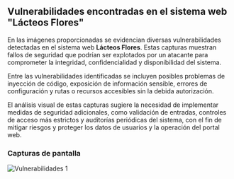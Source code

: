 ## Vulnerabilidades encontradas en el sistema web "Lácteos Flores"

En las imágenes proporcionadas se evidencian diversas vulnerabilidades detectadas en el sistema web **Lácteos Flores**. Estas capturas muestran fallos de seguridad que podrían ser explotados por un atacante para comprometer la integridad, confidencialidad y disponibilidad del sistema.

Entre las vulnerabilidades identificadas se incluyen posibles problemas de inyección de código, exposición de información sensible, errores de configuración y rutas o recursos accesibles sin la debida autorización.

El análisis visual de estas capturas sugiere la necesidad de implementar medidas de seguridad adicionales, como validación de entradas, controles de acceso más estrictos y auditorías periódicas del sistema, con el fin de mitigar riesgos y proteger los datos de usuarios y la operación del portal web.

### Capturas de pantalla
![Vulnerabilidades 1](https://github.com/user-attachments/assets/6ea59da2-aabd-4974-aab7-ebfb666542c6)
